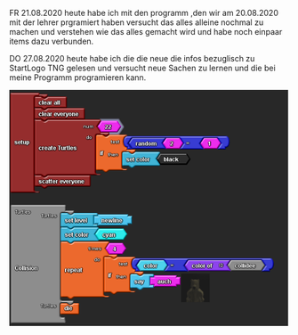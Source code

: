 FR 21.08.2020 
heute habe ich mit den programm ,den wir am 20.08.2020 mit der lehrer prgramiert haben versucht das alles alleine nochmal zu machen und verstehen wie das alles gemacht wird und habe noch einpaar items dazu verbunden.

DO 27.08.2020
heute habe ich die die neue die infos bezuglisch zu StartLogo TNG gelesen und versucht neue Sachen zu lernen und die bei meine Programm programieren kann.

![setup and collision blocks](images/setup+collision.png "Setup- und Collision-Blöcke von StarLogoTNG")
